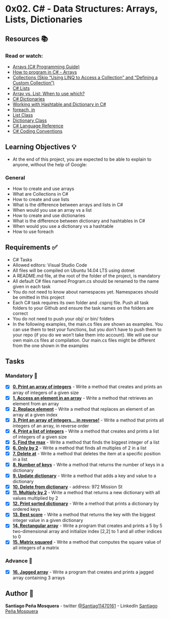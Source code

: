 # 0x02. C# - Data Structures: Arrays, Lists, Dictionaries
## Resources :books:
### Read or watch:

* [Arrays (C# Programming Guide)]()
* [How to program in C# - Arrays]()
* [Collections (Skip “Using LINQ to Access a Collection” and “Defining a Custom Collection”)]()
* [C# Lists]()
* [Array vs. List: When to use which?]()
* [C# Dictionaries]()
* [Working with Hashtable and Dictionary in C#]()
* [foreach, in]()
* [List Class]()
* [Dictionary Class]()
* [C# Language Reference]()
* [C# Coding Conventions]()
## Learning Objectives :bulb:
* At the end of this project, you are expected to be able to explain to anyone, without the help of Google:

### General
* How to create and use arrays
* What are Collections in C#
* How to create and use lists
* What is the difference between arrays and lists in C#
* When would you use an array vs a list
* How to create and use dictionaries
* What is the difference between dictionary and hashtables in C#
* When would you use a dictionary vs a hashtable
* How to use foreach
## Requirements :white_check_mark:
* C# Tasks
* Allowed editors: Visual Studio Code
* All files will be compiled on Ubuntu 14.04 LTS using dotnet
* A README.md file, at the root of the folder of the project, is mandatory
* All default C# files named Program.cs should be renamed to the name given in each task
* You do not need to know about namespaces yet. Namespaces should be omitted in this project
* Each C# task requires its own folder and .csproj file. Push all task folders to your Github and ensure the task names on the folders are correct
* You do not need to push your obj/ or bin/ folders
* In the following examples, the main.cs files are shown as examples. You can use them to test your functions, but you don’t have to push them to your repo (if you do we won’t take them into account). We will use our own main.cs files at compilation. Our main.cs files might be different from the one shown in the examples
## Tasks
### Mandatory :page_with_curl:
- [x] **[0. Print an array of integers](./0-print_array/)** - Write a method that creates and prints an array of integers of a given size
- [x] **[1. Access an element in an array](./1-element_at/)** - Write a method that retrieves an element from an array
- [x] **[2. Replace element](./2-replace_element/)** - Write a method that replaces an element of an array at a given index
- [x] **[3. Print an array of integers... in reverse!](./3-print_array_reverse/)** - Write a method that prints all integers of an array, in reverse order
- [x] **[4. Print a list of integers](./4-print_list/)** - Write a method that creates and prints a list of integers of a given size
- [x] **[5. Find the max](./5-max_integer/)** - Write a method that finds the biggest integer of a list
- [x] **[6. Only by 2](./6-divisible_by_2/)** - Write a method that finds all multiples of 2 in a list
- [x] **[7. Delete at](./7-delete_at/)** - Write a method that deletes the item at a specific position in a list
- [x] **[8. Number of keys](./8-number_keys/)** - Write a method that returns the number of keys in a dictionary
- [x] **[9. Update dictionary](./9-add_key_value/)** - Write a method that adds a key and value to a dictionary
- [x] **[10. Delete from dictionary](./10-delete_key_value/)** - address: 972 Mission St
- [x] **[11. Multiply by 2](./11-multiply_by_2/)** - Write a method that returns a new dictionary with all values multiplied by 2
- [x] **[12. Print sorted dictionary](./12-print_sorted_dictionary/)** - Write a method that prints a dictionary by ordered keys
- [x] **[13. Best score](./13-best_score/)** - Write a method that returns the key with the biggest integer value in a given dictionary
- [x] **[14. Rectangular array](./14-rectangular_array/)** - Write a program that creates and prints a 5 by 5 two-dimensional array and initialize index [2,2] to 1 and all other indices to 0
- [x] **[15. Matrix squared](./15-square_matrix/)** - Write a method that computes the square value of all integers of a matrix
### Advance :muscle:
- [x] **[16. Jagged array](./100-jagged_array/)** - Write a program that creates and prints a jagged array containing 3 arrays
## Author :pencil:
**Santiago Peña Mosquera** - twitter [@Santiag11470161](https://twitter.com/Santiag11470161) - LinkedIn [Santiago Peña Mosquera](https://www.linkedin.com/in/santiago-pe%C3%B1a-mosquera-abaa20196/)
